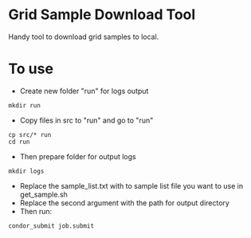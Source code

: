 # Grid Sample Download Tool

Handy tool to download grid samples to local.

# To use
* Create new folder "run" for logs output
```
mkdir run
```
* Copy files in src to "run" and go to "run"
```
cp src/* run
cd run
```
* Then prepare folder for output logs
```
mkdir logs
```
* Replace the sample_list.txt with to sample list file you want to use in get_sample.sh
* Replace the second argument with the path for output directory
* Then run:
```
condor_submit job.submit
```
